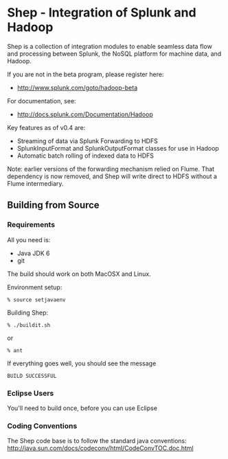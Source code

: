 
Shep - Integration of Splunk and Hadoop
=======================================

Shep is a collection of integration modules to enable
seamless data flow and processing between Splunk, the
NoSQL platform for machine data, and Hadoop.

If you are not in the beta program, please register here:

* http://www.splunk.com/goto/hadoop-beta

For documentation, see:

* http://docs.splunk.com/Documentation/Hadoop

Key features as of v0.4 are:

* Streaming of data via Splunk Forwarding to HDFS
* SplunkInputFormat and SplunkOutputFormat classes for use in Hadoop
* Automatic batch rolling of indexed data to HDFS

Note: earlier versions of the forwarding mechanism relied on
Flume. That dependency is now removed, and Shep will write
direct to HDFS without a Flume intermediary.

Building from Source
----------

### Requirements

All you need is:
* Java JDK 6
* git

The build should work on both MacOSX and Linux.

Environment setup:

	% source setjavaenv

Building Shep:

	% ./buildit.sh

or

	% ant

If everything goes well, you should see the message

	BUILD SUCCESSFUL

### Eclipse Users

You'll need to build once, before you can use Eclipse

### Coding Conventions

The Shep code base is to follow the standard java conventions:
http://java.sun.com/docs/codeconv/html/CodeConvTOC.doc.html

